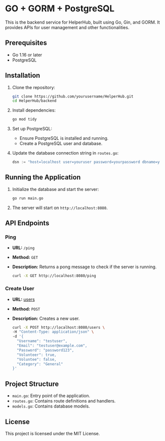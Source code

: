 # GO + GORM + PostgreSQL

This is the backend service for HelperHub, built using Go, Gin, and GORM. It provides APIs for user management and other functionalities.

## Prerequisites

- Go 1.16 or later
- PostgreSQL

## Installation

1. Clone the repository:

    ```sh
    git clone https://github.com/yourusername/HelperHub.git
    cd HelperHub/backend
    ```

2. Install dependencies:

    ```sh
    go mod tidy
    ```

3. Set up PostgreSQL:

    - Ensure PostgreSQL is installed and running.
    - Create a PostgreSQL user and database.

4. Update the database connection string in `routes.go`:

    ```go
    dsn := "host=localhost user=youruser password=yourpassword dbname=yourdb port=5432 sslmode=prefer TimeZone=Asia/Shanghai"
    ```

## Running the Application

1. Initialize the database and start the server:

    ```sh
    go run main.go
    ```

2. The server will start on `http://localhost:8080`.

## API Endpoints

### Ping

- **URL:** `/ping`
- **Method:** `GET`
- **Description:** Returns a pong message to check if the server is running.

    ```sh
    curl -X GET http://localhost:8080/ping
    ```

### Create User

- **URL:** [users](http://_vscodecontentref_/1)
- **Method:** `POST`
- **Description:** Creates a new user.

    ```sh
    curl -X POST http://localhost:8080/users \
    -H "Content-Type: application/json" \
    -d '{
      "Username": "testuser",
      "Email": "testuser@example.com",
      "Password": "password123",
      "Volunteer": true,
      "Voluntee": false,
      "Category": "General"
    }'
    ```

## Project Structure

- `main.go`: Entry point of the application.
- `routes.go`: Contains route definitions and handlers.
- `models.go`: Contains database models.

## License

This project is licensed under the MIT License.